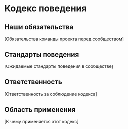 # Кодекс поведения

## Наши обязательства
[Обязательства команды проекта перед сообществом]

## Стандарты поведения
[Ожидаемые стандарты поведения в сообществе]

## Ответственность
[Ответственность за соблюдение кодекса]

## Область применения
[К чему применяется этот кодекс]